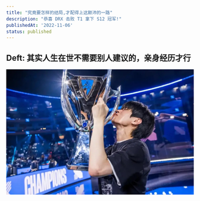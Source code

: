 ```yaml
---
title: "究竟要怎样的结局,才配得上这颠沛的一路"
description: "恭喜 DRX 击败 T1 拿下 S12 冠军!"
publishedAt: '2022-11-06'
status: published
---
```


## Deft: 其实人生在世不需要别人建议的，亲身经历才行

![](https://raw.githubusercontent.com/imageList/imglist/master/img/20221108111719.png)
